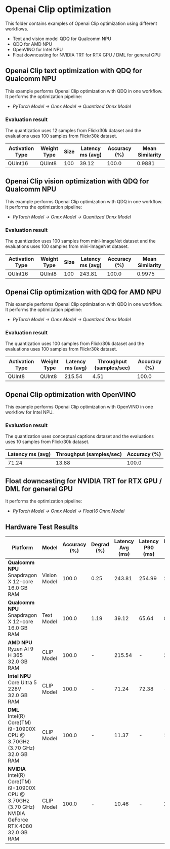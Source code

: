 # Openai Clip optimization

This folder contains examples of Openai Clip optimization using different workflows.

- Text and vision model QDQ for Qualcomm NPU
- QDQ for AMD NPU
- OpenVINO for Intel NPU
- Float downcasting for NVIDIA TRT for RTX GPU / DML for general GPU

## Openai Clip text optimization with QDQ for Qualcomm NPU

This example performs Openai Clip optimization with QDQ in one workflow. It performs the optimization pipeline:

- *PyTorch Model -> Onnx Model -> Quantized Onnx Model*

### Evaluation result

The quantization uses 12 samples from Flickr30k dataset and the evaluations uses 100 samples from Flickr30k dataset.

| Activation Type | Weight Type | Size | Latency ms (avg) | Accuracy (%) | Mean Similarity |
| --------------------- | ----------------- | ---------- | ---------------------- | ------------ | --------------- |
| QUInt16               | QUInt8            | 100        | 39.12                  | 100.0        | 0.9881          |

## Openai Clip vision optimization with QDQ for Qualcomm NPU

This example performs Openai Clip optimization with QDQ in one workflow. It performs the optimization pipeline:

- *PyTorch Model -> Onnx Model -> Quantized Onnx Model*

### Evaluation result

The quantization uses 100 samples from mini-ImageNet dataset and the evaluations uses 100 samples from mini-ImageNet dataset.

| Activation Type | Weight Type | Size | Latency ms (avg) | Accuracy (%) | Mean Similarity |
| --------------------- | ----------------- | ---------- | ---------------------- | ------------ | --------------- |
| QUInt16               | QUInt8            | 100        | 243.81                 | 100.0        | 0.9975          |

## Openai Clip optimization with QDQ for AMD NPU

This example performs Openai Clip optimization with QDQ in one workflow. It performs the optimization pipeline:

- *PyTorch Model -> Onnx Model -> Quantized Onnx Model*

### Evaluation result

The quantization uses 100 samples from Flickr30k dataset and the evaluations uses 100 samples from Flickr30k dataset.

| Activation Type | Weight Type | Latency ms (avg) | Throughput (samples/sec) | Accuracy (%) |
| --------------------- | ----------------- | ---------------------- | ----------------------- | ------------ |
| QUInt8               | QUInt8            | 215.54                 | 4.51                    | 100.0        |

## Openai Clip optimization with OpenVINO

This example performs Openai Clip optimization with OpenVINO in one workflow for Intel NPU.

### Evaluation result

The quantization uses conceptual captions dataset and the evaluations uses 10 samples from Flickr30k dataset.

| Latency ms (avg) | Throughput (samples/sec) | Accuracy (%) |
| ---------------------- | ----------------------- | ------------ |
| 71.24                  | 13.88                   | 100.0        |

## Float downcasting for NVIDIA TRT for RTX GPU / DML for general GPU

It performs the optimization pipeline:

- *PyTorch Model -> Onnx Model -> Float16 Onnx Model*

## Hardware Test Results

| Platform | Model | Accuracy (%) | Degrad (%) | Latency Avg (ms) | Latency P90 (ms) | Latency Max (ms) | Latency Min (ms) | Throughput Avg (samples/sec) | Throughput Max (samples/sec) | Throughput Min (samples/sec) |
|----------|-------|--------------|------------|------------------|------------------|------------------|------------------|------------------------------|------------------------------|------------------------------|
| **Qualcomm NPU**<br/>Snapdragon X 12-core<br/>16.0 GB RAM | Vision Model | 100.0 | 0.25 | 243.81 | 254.99 | 286.33 | 222.93 | 3.76 | 4.47 | 3.40 |
| **Qualcomm NPU**<br/>Snapdragon X 12-core<br/>16.0 GB RAM | Text Model | 100.0 | 1.19 |  39.12 | 65.64 | 81.07 | 18.32 | 25.49 | 53.73 | 12.34 |
| **AMD NPU**<br/>Ryzen AI 9 H 365<br/>32.0 GB RAM | CLIP Model | 100.0 | - |  215.54 | - | 238.72 | 189.61 | 4.51 | 5.08 | 4.10 |
| **Intel NPU**<br/>Core Ultra 5 228V<br/>32.0 GB RAM | CLIP Model | 100.0 | - | 71.24 | 72.38 | - | - | 13.88 | 14.10 | 13.52 |
| **DML**<br/>Intel(R) Core(TM) i9-10900X CPU @ 3.70GHz (3.70 GHz)<br/>32.0 GB RAM  | CLIP Model | 100.0 | - | 11.37 | - | 12.09 | 10.99 | 87.62 | 91.38 | 81.50 |
| **NVIDIA**<br/>Intel(R) Core(TM) i9-10900X CPU @ 3.70GHz (3.70 GHz) <br/>NVIDIA GeForce RTX 4080<br/>32.0 GB RAM | CLIP Model | 100.0 | - | 10.46 | - | 20.33 | 8.98 | 107.77 | 119.52 | 87.15 |